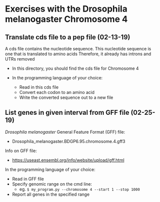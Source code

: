 # Exercises with the Drosophila melanogaster Chromosome 4

## Translate cds file to a pep file (02-13-19)
A cds file contains the nucleotide sequence. This nucleotide sequence is one that is translated to amino acids
Therefore, it already has introns and UTRs removed
- In this directory, you should find the cds file for Chromosome 4

- In the programming language of your choice:
  - Read in this cds file
  - Convert each codon to an amino acid
  - Write the converted sequence out to a new file

## List genes in given interval from GFF file (02-25-19)
<i>Drosophila melanogaster</i> General Feature Format (GFF) file:
- Drosophila_melanogaster.BDGP6.95.chromosome.4.gff3


Info on GFF file:
- https://useast.ensembl.org/info/website/upload/gff.html


In the programming language of your choice:
- Read in GFF file
- Specify genomic range on the cmd line:
  - eg. `$ my_program.py --chromosome 4 --start 1 --stop 1000`
- Report all genes in the specified range


